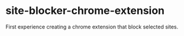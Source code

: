 # site-blocker-chrome-extension

First experience creating a chrome extension that block selected sites.